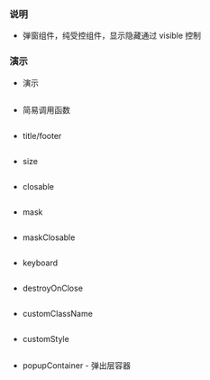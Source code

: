### 说明

-   弹窗组件，纯受控组件，显示隐藏通过 visible 控制

### 演示

-   演示

```js {"codepath": "modal.jsx"}
```

-   简易调用函数

```js {"codepath": "method.jsx"}
```

-   title/footer

```js {"codepath": "titleAndFooter.jsx"}
```

-   size

```js {"codepath": "size.jsx"}
```

-   closable

```js {"codepath": "closable.jsx"}
```

-   mask

```js {"codepath": "mask.jsx"}
```

-   maskClosable

```js {"codepath": "maskClosable.jsx"}
```

-   keyboard

```js {"codepath": "keyboard.jsx"}
```

-   destroyOnClose

```js {"codepath": "destroyOnClose.jsx"}
```

-   customClassName

```js {"codepath": "customClassName.jsx"}
```

-   customStyle

```js {"codepath": "customStyle.jsx"}
```

-   popupContainer - 弹出层容器

```js {"codepath": "popupContainer.jsx"}
```
